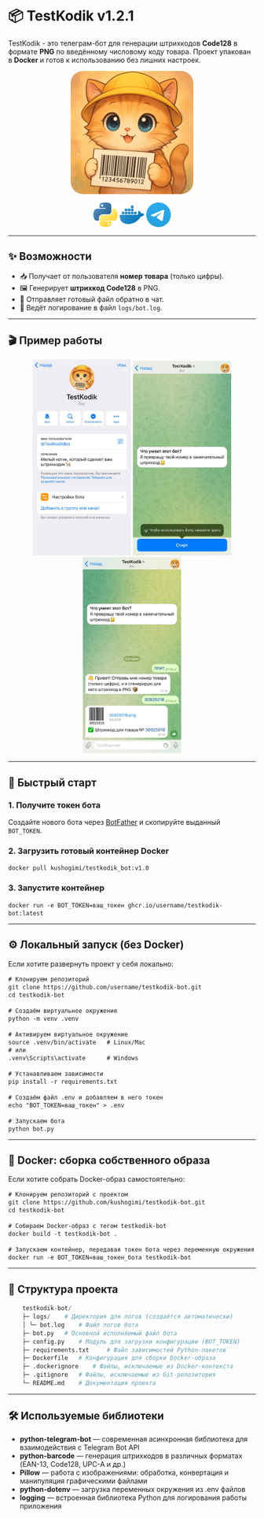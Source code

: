 # 📦 TestKodik v1.2.1

TestKodik - это телеграм-бот для генерации штрихкодов **Code128** в формате **PNG** по введённому числовому коду товара.
Проект упакован в **Docker** и готов к использованию без лишних настроек.

<p align="center">
  <img src="images/banner.png" alt="TestKodik Bot" width="250" style="border-radius:25px;"/>
</p>

<p align="center">
  <img src="images/python.png" alt="Python" width="50"/>

  <img src="images/docker.png" alt="Docker" width="50"/>

  <img src="images/telegram.png" alt="Telegram" width="50"/>
</p>


---

## ✨ Возможности  

- 📥 Получает от пользователя **номер товара** (только цифры).  
- 🖼 Генерирует **штрихкод Code128** в PNG.  
- 📄 Отправляет готовый файл обратно в чат.  
- 📝 Ведёт логирование в файл `logs/bot.log`.  

---

## 🎬 Пример работы  

<p align="center">
    <img src="images/demo1.jpg" alt="Пример работы бота" width="200"/>
    <img src="images/demo2.jpg" alt="Пример работы бота" width="200"/>
    <img src="images/demo3.jpg" alt="Пример работы бота" width="200"/>
</p>
 

---

## 🚀 Быстрый старт  

### 1. Получите токен бота  
Создайте нового бота через [BotFather](https://t.me/BotFather) и скопируйте выданный `BOT_TOKEN`.  

### 2. Загрузить готовый контейнер Docker

    docker pull kushogimi/testkodik_bot:v1.0

### 3. Запустите контейнер

    docker run -e BOT_TOKEN=ваш_токен ghcr.io/username/testkodik-bot:latest
    
---

## ⚙️ Локальный запуск (без Docker)

Если хотите развернуть проект у себя локально:

    # Клонируем репозиторий
    git clone https://github.com/username/testkodik-bot.git
    cd testkodik-bot
    
    # Создаём виртуальное окружение
    python -m venv .venv
    
    # Активируем виртуальное окружение
    source .venv/bin/activate   # Linux/Mac
    # или
    .venv\Scripts\activate      # Windows
    
    # Устанавливаем зависимости
    pip install -r requirements.txt
    
    # Создаём файл .env и добавляем в него токен
    echo "BOT_TOKEN=ваш_токен" > .env
    
    # Запускаем бота
    python bot.py

---

## 🐳 Docker: сборка собственного образа

Если хотите собрать Docker-образ самостоятельно:

    # Клонируем репозиторий с проектом
    git clone https://github.com/kushogimi/testkodik-bot.git
    cd testkodik-bot
    
    # Собираем Docker-образ с тегом testkodik-bot
    docker build -t testkodik-bot .
    
    # Запускаем контейнер, передавая токен бота через переменную окружения
    docker run -e BOT_TOKEN=ваш_токен_бота testkodik-bot

---

## 📂 Структура проекта
```python
    testkodik-bot/
    ├─ logs/    # Директория для логов (создаётся автоматически)
    │ └─ bot.log    # Файл логов бота
    ├─ bot.py   # Основной исполняемый файл бота
    ├─ config.py    # Модуль для загрузки конфигурации (BOT_TOKEN)
    ├─ requirements.txt     # Файл зависимостей Python-пакетов
    ├─ Dockerfile   # Конфигурация для сборки Docker-образа
    ├─ .dockerignore    # Файлы, исключаемые из Docker-контекста
    ├─ .gitignore   # Файлы, исключаемые из Git-репозитория
    └─ README.md    # Документация проекта
```

---

## 🛠 Используемые библиотеки

- **python-telegram-bot** — современная асинхронная библиотека для взаимодействия с Telegram Bot API
- **python-barcode** — генерация штрихкодов в различных форматах (EAN-13, Code128, UPC-A и др.)
- **Pillow** — работа с изображениями: обработка, конвертация и манипуляция графическими файлами
- **python-dotenv** — загрузка переменных окружения из .env файлов
- **logging** — встроенная библиотека Python для логирования работы приложения


